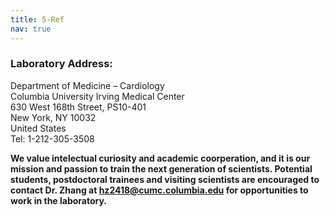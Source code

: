 ```yaml
---
title: 5-Ref
nav: true
---
```


### Laboratory Address:

Department of Medicine – Cardiology  
Columbia University Irving Medical Center  
630 West 168th Street, PS10-401  
New York, NY 10032  
United States  
Tel: 1-212-305-3508


**We value intelectual curiosity and academic coorperation, and it is our mission and passion to train the next generation of scientists. Potential students, postdoctoral trainees and visiting scientists are encouraged to contact Dr. Zhang at hz2418@cumc.columbia.edu for opportunities to work in the laboratory.**

